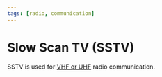 ```yaml
---
tags: [radio, communication]
---
```


# Slow Scan TV (SSTV)

SSTV is used for [VHF or UHF](202408231247.md) radio communication.
